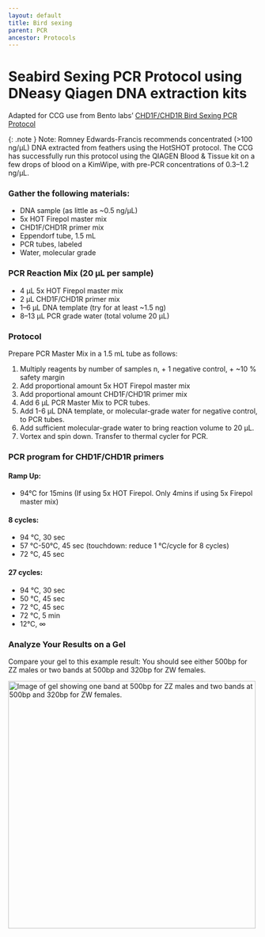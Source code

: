```yaml
---
layout: default
title: Bird sexing
parent: PCR
ancestor: Protocols
---
```


# Seabird Sexing PCR Protocol using DNeasy Qiagen DNA extraction kits
Adapted for CCG use from Bento labs’ [CHD1F/CHD1R Bird Sexing PCR Protocol](https://bento.bio/protocol/bird-sexing/bird-sexing-pcr/)

{: .note }
Note: Romney Edwards-Francis recommends concentrated (>100 ng/µL) DNA extracted from feathers using the HotSHOT protocol. The CCG has successfully run this protocol using the QIAGEN Blood & Tissue kit on a few drops of blood on a KimWipe, with pre-PCR concentrations of 0.3–1.2 ng/µL.

### Gather the following materials:
- DNA sample (as little as ~0.5 ng/µL)
- 5x HOT Firepol master mix
- CHD1F/CHD1R primer mix
- Eppendorf tube, 1.5 mL
- PCR tubes, labeled
- Water, molecular grade

### PCR Reaction Mix (20 µL per sample)
- 4 µL 5x HOT Firepol master mix
- 2 µL CHD1F/CHD1R primer mix
- 1–6 µL DNA template (try for at least ~1.5 ng)
- 8–13 µL PCR grade water (total volume 20 µL)

### Protocol

Prepare PCR Master Mix in a 1.5 mL tube as follows:

1. Multiply reagents by number of samples n, + 1 negative control,  + ~10 % safety margin
2. Add proportional amount 5x HOT Firepol master mix
3. Add proportional amount CHD1F/CHD1R primer mix
4. Add 6 µL PCR Master Mix to PCR tubes.
5. Add 1-6 µL DNA template, or molecular-grade water for negative control, to PCR tubes.
6. Add sufficient molecular-grade water to bring reaction volume to 20 µL.
7. Vortex and spin down. Transfer to thermal cycler for PCR.

### PCR program for CHD1F/CHD1R primers

#### Ramp Up:
- 94°C for 15mins (If using 5x HOT Firepol. Only 4mins if using 5x Firepol master mix)

#### 8 cycles:	
- 94 °C, 30 sec
- 57 °C-50°C, 45 sec (touchdown: reduce 1 °C/cycle for 8 cycles)
- 72 °C, 45 sec

#### 27 cycles:
- 94 °C, 30 sec
- 50 °C, 45 sec
- 72 °C, 45 sec
- 72 °C, 5 min
- 12°C, ∞

### Analyze Your Results on a Gel
Compare your gel to this example result: You should see either 500bp for ZZ males or two bands at 500bp and 320bp for ZW females.

<img src="https://raw.githubusercontent.com/CCG-CAS/gh-pages/refs/heads/main/assets/Bird%20Sexing%20Example%20Gel.jpg" alt="Image of gel showing one band at 500bp for ZZ males and two bands at 500bp and 320bp for ZW females." width='500'>
